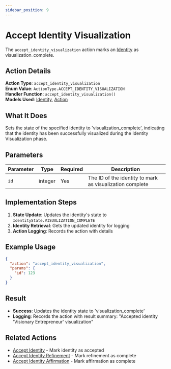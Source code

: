 ```yaml
---
sidebar_position: 9
---
```


# Accept Identity Visualization

The `accept_identity_visualization` action marks an [Identity](../database/models/identity) as visualization_complete.

## Action Details

**Action Type**: `accept_identity_visualization`  
**Enum Value**: `ActionType.ACCEPT_IDENTITY_VISUALIZATION`  
**Handler Function**: `accept_identity_visualization()`  
**Models Used**: [Identity](../database/models/identity), [Action](../database/models/action)

## What It Does

Sets the state of the specified identity to 'visualization_complete', indicating that the identity has been successfully visualized during the Identity Visualization phase.

## Parameters

| Parameter | Type    | Required | Description                                              |
| --------- | ------- | -------- | -------------------------------------------------------- |
| `id`      | integer | Yes      | The ID of the identity to mark as visualization complete |

## Implementation Steps

1. **State Update**: Updates the identity's state to `IdentityState.VISUALIZATION_COMPLETE`
2. **Identity Retrieval**: Gets the updated identity for logging
3. **Action Logging**: Records the action with details

## Example Usage

```json
{
  "action": "accept_identity_visualization",
  "params": {
    "id": 123
  }
}
```

## Result

- **Success**: Updates the identity state to 'visualization_complete'
- **Logging**: Records the action with result summary: "Accepted identity 'Visionary Entrepreneur' visualization"

## Related Actions

- [Accept Identity](accept-identity) - Mark identity as accepted
- [Accept Identity Refinement](accept-identity-refinement) - Mark refinement as complete
- [Accept Identity Affirmation](accept-identity-affirmation) - Mark affirmation as complete
